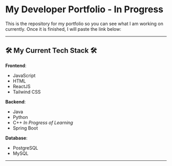 # My Developer Portfolio - In Progress
This is the repository for my portfolio so you can see what I am working on currently. Once it is finished, I will paste the link below:

---

## 🛠️ My Current Tech Stack 🛠️

**Frontend**:  
- JavaScript
- HTML
- ReactJS
- Tailwind CSS

**Backend**:  
- Java
- Python
- C++ *In Progress of Learning*
- Spring Boot

**Database**:  
- PostgreSQL
- MySQL

---